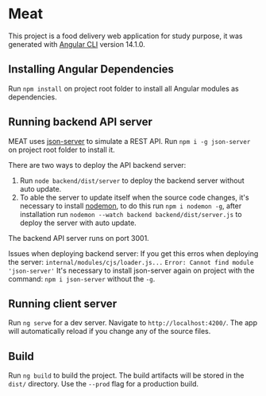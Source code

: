 # Meat

This project is a food delivery web application for study purpose, it was generated with [Angular CLI](https://github.com/angular/angular-cli) version 14.1.0.

## Installing Angular Dependencies

Run `npm install` on project root folder to install all Angular modules as dependencies.

## Running backend API server

MEAT uses [json-server](https://github.com/typicode/json-server) to simulate a REST API. Run `npm i -g json-server` on project root folder to install it. 

There are two ways to deploy the API backend server:

1. Run `node backend/dist/server` to deploy the backend server without auto update.
2. To able the server to update itself when the source code changes, it's necessary to install [nodemon](https://nodemon.io/), to do this run `npm i nodemon -g`, after installation run `nodemon --watch backend backend/dist/server.js` to deploy the server with auto update.

The backend API server runs on port 3001.

Issues when deploying backend server:
If you get this erros when deploying the server:
`internal/modules/cjs/loader.js...`
`Error: Cannot find module 'json-server'`
It's necessary to install json-server again on project with the command: `npm i json-server` without the `-g`.

## Running client server

Run `ng serve` for a dev server. Navigate to `http://localhost:4200/`. The app will automatically reload if you change any of the source files.

## Build

Run `ng build` to build the project. The build artifacts will be stored in the `dist/` directory. Use the `--prod` flag for a production build.
